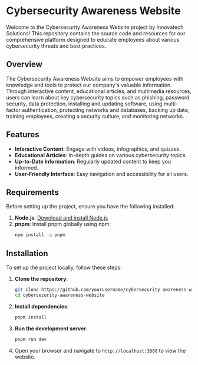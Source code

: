 # Cybersecurity Awareness Website

Welcome to the Cybersecurity Awareness Website project by Innovatech Solutions! This repository contains the source code and resources for our comprehensive platform designed to educate employees about various cybersecurity threats and best practices.

## Overview

The Cybersecurity Awareness Website aims to empower employees with knowledge and tools to protect our company's valuable information. Through interactive content, educational articles, and multimedia resources, users can learn about key cybersecurity topics such as phishing, password security, data protection, installing and updating software, using multi-factor authentication, protecting networks and databases, backing up data, training employees, creating a security culture, and monitoring networks.

## Features

- **Interactive Content**: Engage with videos, infographics, and quizzes.
- **Educational Articles**: In-depth guides on various cybersecurity topics.
- **Up-to-Date Information**: Regularly updated content to keep you informed.
- **User-Friendly Interface**: Easy navigation and accessibility for all users.

## Requirements

Before setting up the project, ensure you have the following installed:

1. **Node.js**: [Download and install Node.js](https://nodejs.org/)
2. **pnpm**: Install pnpm globally using npm:
    ```sh
    npm install -g pnpm
    ```

## Installation

To set up the project locally, follow these steps:

1. **Clone the repository**:
    ```sh
    git clone https://github.com/yourusername/cybersecurity-awareness-website.git
    cd cybersecurity-awareness-website
    ```

2. **Install dependencies**:
    ```sh
    pnpm install
    ```

3. **Run the development server**:
    ```sh
    pnpm run dev
    ```

4. Open your browser and navigate to `http://localhost:3000` to view the website.
